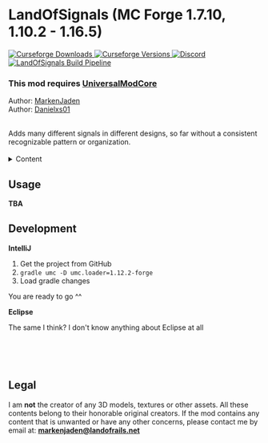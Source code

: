 # LandOfSignals (MC Forge 1.7.10, 1.10.2 - 1.16.5)

[
![Curseforge Downloads](http://cf.way2muchnoise.eu/full_434307_downloads.svg)
![Curseforge Versions](http://cf.way2muchnoise.eu/versions/434307.svg)
](https://www.curseforge.com/minecraft/mc-mods/landofsignals)
[
![Discord](https://img.shields.io/discord/797514319410495503?logo=discord)
](https://discord.gg/ykAqHKYjVM)
[![LandOfSignals Build Pipeline](https://github.com/LandOfRails/LandOfSignals/actions/workflows/main.yml/badge.svg)](https://github.com/LandOfRails/LandOfSignals/actions/workflows/main.yml)

### This mod **requires** [UniversalModCore](https://www.curseforge.com/minecraft/mc-mods/universal-mod-core)

Author: [MarkenJaden](https://github.com/MarkenJaden)
<br>
Author: [Danielxs01](https://github.com/Danielxs01)

<br>
Adds many different signals in different designs, so far without a consistent recognizable pattern or organization.
<br>
<br>

<details>
<summary>Content</summary>

## Content:

* Unknown creator of [GSAR](https://www.curseforge.com/minecraft/mc-mods/gsar-german-signals-at-rails)
* Skyman_Luna#2484 (Discord)
* Captain Skipper#3662 (Discord)
* [SebastianD334](https://github.com/SebastianD334)
* gamerTV/Titus#1306 (Discord)

<br> 

* Huge thanks to [cam72cam](https://github.com/cam72cam) for
  creating [UniversalModCore](https://github.com/TeamOpenIndustry/UniversalModCore), which makes the whole thing
  possible here
  
</details>

## Usage

**TBA**

## Development

**IntelliJ**
1. Get the project from GitHub
2. ``gradle umc -D umc.loader=1.12.2-forge``
3. Load gradle changes

You are ready to go ^^

**Eclipse**

The same I think? I don't know anything about Eclipse at all


<br>
<br>
<br>

## Legal

I am **not** the creator of any 3D models, textures or other assets. All these contents belong to their honorable
original creators. If the mod contains any content that is unwanted or have any other concerns, please contact me by
email at: **markenjaden@landofrails.net**
